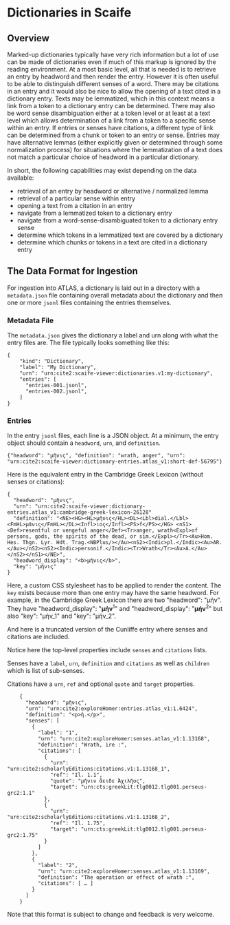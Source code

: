 # Dictionaries in Scaife

## Overview

Marked-up dictionaries typically have very rich information but a lot of use can be made of dictionaries even if much of this markup is ignored by the reading environment. At a most basic level, all that is needed is to retrieve an entry by headword and then render the entry. However it is often useful to be able to distinguish different senses of a word. There may be citations in an entry and it would also be nice to allow the opening of a text cited in a dictionary entry. Texts may be lemmatized, which in this context means a link from a token to a dictionary entry can be determined. There may also be word sense disambiguation either at a token level or at least at a text level which allows determination of a link from a token to a specific sense within an entry. If entries or senses have citations, a different type of link can be determined from a chunk or token to an entry or sense. Entries may have alternative lemmas (either explicitly given or determined through some normalization process) for situations where the lemmatization of a text does not match a particular choice of headword in a particular dictionary.

In short, the following capabilities may exist depending on the data available:

* retrieval of an entry by headword or alternative / normalized lemma
* retrieval of a particular sense within entry
* opening a text from a citation in an entry
* navigate from a lemmatized token to a dictionary entry
* navigate from a word-sense-disambiguated token to a dictionary entry sense
* determine which tokens in a lemmatized text are covered by a dictionary
* determine which chunks or tokens in a text are cited in a dictionary entry

## The Data Format for Ingestion

For ingestion into ATLAS, a dictionary is laid out in a directory with a `metadata.json` file containing overall metadata about the dictionary and then one or more `jsonl` files containing the entries themselves.

### Metadata File

The `metadata.json` gives the dictionary a label and urn along with what the entry files are. The file typically looks something like this:

```
{
    "kind": "Dictionary",
    "label": "My Dictionary",
    "urn": "urn:cite2:scaife-viewer:dictionaries.v1:my-dictionary",
    "entries": [
      "entries-001.jsonl",
      "entries-002.jsonl",
    ]
}
```

### Entries

In the entry `jsonl` files, each line is a JSON object. At a minimum, the entry object should contain a `headword`, `urn`, and `definition`.

```
{"headword": "μῆνις", "definition": "wrath, anger", "urn": "urn:cite2:scaife-viewer:dictionary-entries.atlas_v1:short-def-56795"}
```

Here is the equivalent entry in the Cambridge Greek Lexicon (without senses or citations):

```
{
  "headword": "μῆνις",
  "urn": "urn:cite2:scaife-viewer:dictionary-entries.atlas_v1:cambridge-greek-lexicon-26128"
  "definition": "<NE><HG><HL>μῆνις</HL><DL><Lbl>dial.</Lbl><FmHL>μᾶνις</FmHL></DL><Infl>ιος</Infl><PS>f</PS></HG> <nS1><Def>resentful or vengeful anger</Def><Tr>anger, wrath<Expl>of persons, gods, the spirits of the dead, or sim.</Expl></Tr><Au>Hom. Hes. Thgn. Lyr. Hdt. Trag.<NBPlus/></Au><nS2><Indic>pl.</Indic><Au>AR.</Au></nS2><nS2><Indic>personif.</Indic><Tr>Wrath</Tr><Au>A.</Au></nS2></nS1></NE>",
  "headword_display": "<b>μῆνις</b>",
  "key": "μῆνις"
}
```

Here, a custom CSS stylesheet has to be applied to render the content. The `key` exists because more than one entry may have the same headword. For example, in the Cambridge Greek Lexicon there are two "headword": "μήν". They have "headword_display": "<b>μήν</b><sup>1</sup>" and "headword_display": "<b>μήν</b><sup>2</sup>" but also "key": "μήν_1" and "key": "μήν_2".

And here is a truncated version of the Cunliffe entry where senses and citations are included.

Notice here the top-level properties include `senses` and `citations` lists.

Senses have a `label`, `urn`, `definition` and `citations` as well as `children` which is list of sub-senses.

Citations have a `urn`, `ref` and optional `quote` and `target` properties.


```
    {
      "headword": "μῆνις",
      "urn": "urn:cite2:exploreHomer:entries.atlas_v1:1.6424",
      "definition": "<p>ἡ.</p>",
      "senses": [
        {
          "label": "1",
          "urn": "urn:cite2:exploreHomer:senses.atlas_v1:1.13168",
          "definition": "Wrath, ire :",
          "citations": [
            {
              "urn": "urn:cite2:scholarlyEditions:citations.v1:1.13168_1",
              "ref": "Il. 1.1",
              "quote": "μῆνιν ἄειδε Ἀχιλῆος",
              "target": "urn:cts:greekLit:tlg0012.tlg001.perseus-grc2:1.1"
            },
            {
              "urn": "urn:cite2:scholarlyEditions:citations.v1:1.13168_2",
              "ref": "Il. 1.75",
              "target": "urn:cts:greekLit:tlg0012.tlg001.perseus-grc2:1.75"
            }
          ]
        },
        {
          "label": "2",
          "urn": "urn:cite2:exploreHomer:senses.atlas_v1:1.13169",
          "definition": "The operation or effect of wrath :",
          "citations": [ … ]
        }
      ]
    }
```

Note that this format is subject to change and feedback is very welcome.
